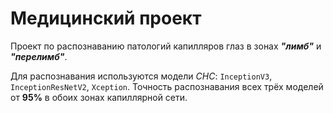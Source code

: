 # Медицинский проект
Проект по распознаванию патологий капилляров глаз в зонах ***"лимб"*** и ***"перелимб"***.

Для распознавания используются модели *СНС*: `InceptionV3`, `InceptionResNetV2`, `Xception`. Точность распознавания всех трёх моделей от **95%** в обоих зонах капиллярной сети.
